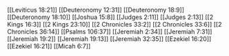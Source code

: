 [[Leviticus 18:21]]
[[Deuteronomy 12:31]]
[[Deuteronomy 18:9]]
[[Deuteronomy 18:10]]
[[Joshua 15:8]]
[[Judges 2:11]]
[[Judges 2:13]]
[[2 Kings 16:3]]
[[2 Kings 23:10]]
[[2 Chronicles 33:2]]
[[2 Chronicles 33:6]]
[[2 Chronicles 36:14]]
[[Psalms 106:37]]
[[Jeremiah 2:34]]
[[Jeremiah 7:31]]
[[Jeremiah 19:2]]
[[Jeremiah 19:13]]
[[Jeremiah 32:35]]
[[Ezekiel 16:20]]
[[Ezekiel 16:21]]
[[Micah 6:7]]
